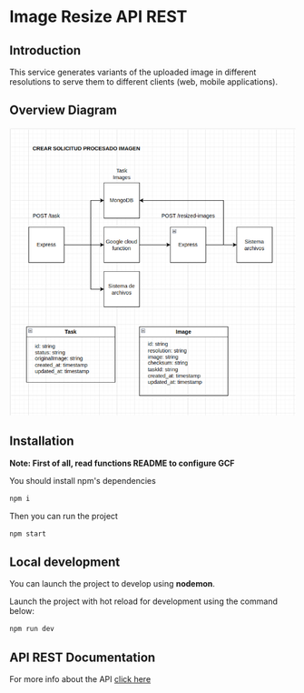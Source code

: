 # Image Resize API REST
## Introduction
This service generates variants of the uploaded image in different resolutions to serve them to different clients (web, mobile applications).

## Overview Diagram
![Arquitecture Diagram](assets/image-resizer-arq.png)

## Installation
**Note: First of all, read functions README to configure GCF**

You should install npm's dependencies
```bash 
npm i
```
Then you can run the project
```bash
npm start
```

## Local development
You can launch the project to develop using **nodemon**. 

Launch the project with hot reload for development using the command below:
```bash
npm run dev
```

## API REST Documentation
For more info about the API [click here](api/swagger/openapi.yaml)